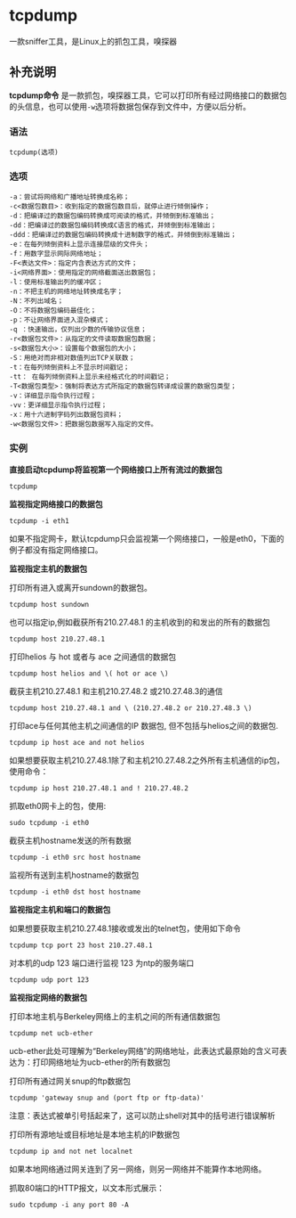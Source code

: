 tcpdump
===

一款sniffer工具，是Linux上的抓包工具，嗅探器

## 补充说明

**tcpdump命令** 是一款抓包，嗅探器工具，它可以打印所有经过网络接口的数据包的头信息，也可以使用`-w`选项将数据包保存到文件中，方便以后分析。

###  语法 

```shell
tcpdump(选项)
```

###  选项 

```shell
-a：尝试将网络和广播地址转换成名称；
-c<数据包数目>：收到指定的数据包数目后，就停止进行倾倒操作；
-d：把编译过的数据包编码转换成可阅读的格式，并倾倒到标准输出；
-dd：把编译过的数据包编码转换成C语言的格式，并倾倒到标准输出；
-ddd：把编译过的数据包编码转换成十进制数字的格式，并倾倒到标准输出；
-e：在每列倾倒资料上显示连接层级的文件头；
-f：用数字显示网际网络地址；
-F<表达文件>：指定内含表达方式的文件；
-i<网络界面>：使用指定的网络截面送出数据包；
-l：使用标准输出列的缓冲区；
-n：不把主机的网络地址转换成名字；
-N：不列出域名；
-O：不将数据包编码最佳化；
-p：不让网络界面进入混杂模式；
-q ：快速输出，仅列出少数的传输协议信息；
-r<数据包文件>：从指定的文件读取数据包数据；
-s<数据包大小>：设置每个数据包的大小；
-S：用绝对而非相对数值列出TCP关联数；
-t：在每列倾倒资料上不显示时间戳记；
-tt： 在每列倾倒资料上显示未经格式化的时间戳记；
-T<数据包类型>：强制将表达方式所指定的数据包转译成设置的数据包类型；
-v：详细显示指令执行过程；
-vv：更详细显示指令执行过程；
-x：用十六进制字码列出数据包资料；
-w<数据包文件>：把数据包数据写入指定的文件。
```

###  实例 

 **直接启动tcpdump将监视第一个网络接口上所有流过的数据包** 

```shell
tcpdump
```

 **监视指定网络接口的数据包** 

```shell
tcpdump -i eth1
```

如果不指定网卡，默认tcpdump只会监视第一个网络接口，一般是eth0，下面的例子都没有指定网络接口。

 **监视指定主机的数据包** 

打印所有进入或离开sundown的数据包。

```shell
tcpdump host sundown
```

也可以指定ip,例如截获所有210.27.48.1 的主机收到的和发出的所有的数据包

```shell
tcpdump host 210.27.48.1
```

打印helios 与 hot 或者与 ace 之间通信的数据包

```shell
tcpdump host helios and \( hot or ace \)
```

截获主机210.27.48.1 和主机210.27.48.2 或210.27.48.3的通信

```shell
tcpdump host 210.27.48.1 and \ (210.27.48.2 or 210.27.48.3 \)
```

打印ace与任何其他主机之间通信的IP 数据包, 但不包括与helios之间的数据包.

```shell
tcpdump ip host ace and not helios
```

如果想要获取主机210.27.48.1除了和主机210.27.48.2之外所有主机通信的ip包，使用命令：

```shell
tcpdump ip host 210.27.48.1 and ! 210.27.48.2
```

抓取eth0网卡上的包，使用:

```shell
sudo tcpdump -i eth0
```

截获主机hostname发送的所有数据

```shell
tcpdump -i eth0 src host hostname
```

监视所有送到主机hostname的数据包

```shell
tcpdump -i eth0 dst host hostname
```

 **监视指定主机和端口的数据包** 

如果想要获取主机210.27.48.1接收或发出的telnet包，使用如下命令

```shell
tcpdump tcp port 23 host 210.27.48.1
```

对本机的udp 123 端口进行监视 123 为ntp的服务端口

```shell
tcpdump udp port 123
```

 **监视指定网络的数据包** 

打印本地主机与Berkeley网络上的主机之间的所有通信数据包

```shell
tcpdump net ucb-ether
```

ucb-ether此处可理解为“Berkeley网络”的网络地址，此表达式最原始的含义可表达为：打印网络地址为ucb-ether的所有数据包

打印所有通过网关snup的ftp数据包

```shell
tcpdump 'gateway snup and (port ftp or ftp-data)'
```

注意：表达式被单引号括起来了，这可以防止shell对其中的括号进行错误解析

打印所有源地址或目标地址是本地主机的IP数据包

```shell
tcpdump ip and not net localnet
```

如果本地网络通过网关连到了另一网络，则另一网络并不能算作本地网络。

抓取80端口的HTTP报文，以文本形式展示：

```shell
sudo tcpdump -i any port 80 -A
```


<!-- Linux命令行搜索引擎：https://jaywcjlove.github.io/linux-command/ -->
